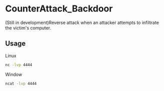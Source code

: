# CounterAttack_Backdoor
(Still in development)Reverse attack when an attacker attempts to infiltrate the victim's computer.

## Usage
Linux
```bash
nc -lvp 4444
```
Window
```bash
ncat -lvp 4444
```
